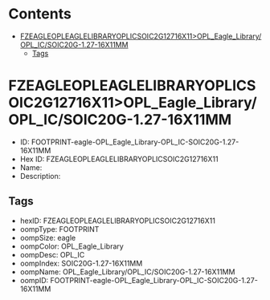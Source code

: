 



Contents
========

* [FZEAGLEOPLEAGLELIBRARYOPLICSOIC2G12716X11>OPL_Eagle_Library/OPL_IC/SOIC20G-1.27-16X11MM](#fzeagleopleaglelibraryoplicsoic2g12716x11opl_eagle_libraryopl_icsoic20g-127-16x11mm)
	* [Tags](#tags)

# FZEAGLEOPLEAGLELIBRARYOPLICSOIC2G12716X11>OPL_Eagle_Library/OPL_IC/SOIC20G-1.27-16X11MM

- ID: FOOTPRINT-eagle-OPL_Eagle_Library-OPL_IC-SOIC20G-1.27-16X11MM
- Hex ID: FZEAGLEOPLEAGLELIBRARYOPLICSOIC2G12716X11
- Name: 
- Description: 

## Tags

- hexID: FZEAGLEOPLEAGLELIBRARYOPLICSOIC2G12716X11
- oompType: FOOTPRINT
- oompSize: eagle
- oompColor: OPL_Eagle_Library
- oompDesc: OPL_IC
- oompIndex: SOIC20G-1.27-16X11MM
- oompName: OPL_Eagle_Library/OPL_IC/SOIC20G-1.27-16X11MM
- oompID: FOOTPRINT-eagle-OPL_Eagle_Library-OPL_IC-SOIC20G-1.27-16X11MM
